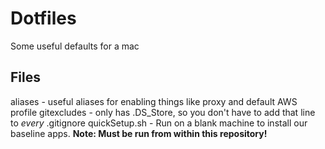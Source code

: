 # Dotfiles
Some useful defaults for a mac

## Files
aliases - useful aliases for enabling things like proxy and default AWS profile
gitexcludes - only has .DS_Store, so you don't have to add that line to *every* .gitignore
quickSetup.sh - Run on a blank machine to install our baseline apps. **Note: Must be run from within this repository!**